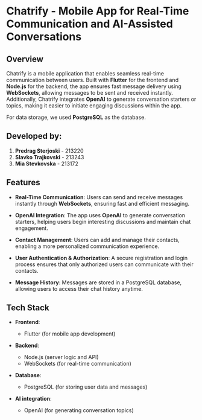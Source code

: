 # Chatrify - Mobile App for Real-Time Communication and AI-Assisted Conversations

## Overview
Chatrify is a mobile application that enables seamless real-time communication between users. Built with **Flutter** for the frontend and **Node.js** for the backend, the app ensures fast message delivery using **WebSockets**, allowing messages to be sent and received instantly. Additionally, Chatrify integrates **OpenAI** to generate conversation starters or topics, making it easier to initiate engaging discussions within the app.

For data storage, we used **PostgreSQL** as the database.

## Developed by:
1. **Predrag Sterjoski** - 213220
2. **Slavko Trajkovski** - 213243
3. **Mia Stevkovska** - 213172

## Features

- **Real-Time Communication**: Users can send and receive messages instantly through **WebSockets**, ensuring fast and efficient messaging.
  
- **OpenAI Integration**: The app uses **OpenAI** to generate conversation starters, helping users begin interesting discussions and maintain chat engagement.
  
- **Contact Management**: Users can add and manage their contacts, enabling a more personalized communication experience.
  
- **User Authentication & Authorization**: A secure registration and login process ensures that only authorized users can communicate with their contacts.
  
- **Message History**: Messages are stored in a PostgreSQL database, allowing users to access their chat history anytime.

## Tech Stack

- **Frontend**: 
  - Flutter (for mobile app development)
  
- **Backend**:
  - Node.js (server logic and API)
  - WebSockets (for real-time communication)
  
- **Database**:
  - PostgreSQL (for storing user data and messages)
  
- **AI integration**:
  - OpenAI (for generating conversation topics)
